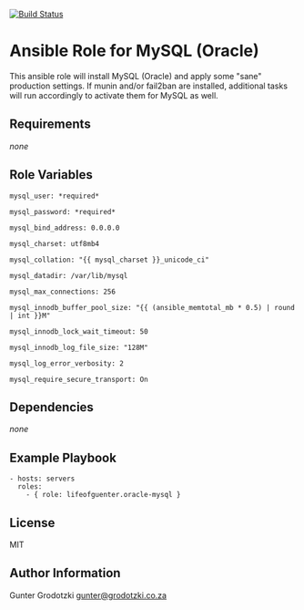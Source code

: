 [![Build Status](https://travis-ci.org/lifeofguenter/ansible-role-oracle-mysql.svg?branch=master)](https://travis-ci.org/lifeofguenter/ansible-role-oracle-mysql)

# Ansible Role for MySQL (Oracle)

This ansible role will install MySQL (Oracle) and apply some "sane" production settings.
If munin and/or fail2ban are installed, additional tasks will run accordingly to activate them for MySQL as well.

## Requirements

_none_

## Role Variables

```
mysql_user: *required*

mysql_password: *required*

mysql_bind_address: 0.0.0.0

mysql_charset: utf8mb4

mysql_collation: "{{ mysql_charset }}_unicode_ci"

mysql_datadir: /var/lib/mysql

mysql_max_connections: 256

mysql_innodb_buffer_pool_size: "{{ (ansible_memtotal_mb * 0.5) | round | int }}M"

mysql_innodb_lock_wait_timeout: 50

mysql_innodb_log_file_size: "128M"

mysql_log_error_verbosity: 2

mysql_require_secure_transport: On
```

## Dependencies

_none_

## Example Playbook

```
- hosts: servers
  roles:
    - { role: lifeofguenter.oracle-mysql }
```

## License

MIT

## Author Information

Gunter Grodotzki <gunter@grodotzki.co.za>
